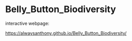 # Belly_Button_Biodiversity

interactive webpage:

https://alwaysanthony.github.io/Belly_Button_Biodiversity/
